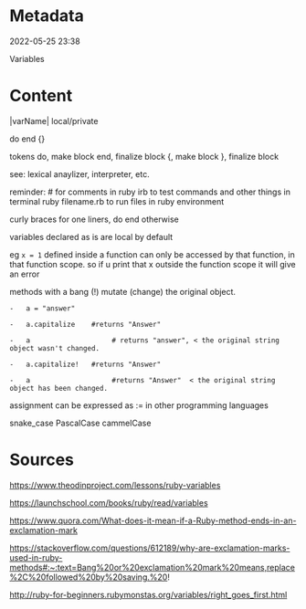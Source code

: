 # Metadata
2022-05-25 23:38

Variables

# Content

|varName| local/private

do end {}

tokens
do, make block
end, finalize block
{, make block
}, finalize block

see: lexical anaylizer, interpreter, etc.

reminder: # for comments in ruby
irb to test commands and other things in terminal
ruby filename.rb to run files in ruby environment

curly braces for one liners, do end otherwise

variables declared as is are local by default

eg ```x = 1``` defined inside a function can only be accessed by that function, in that function scope.
so if u print that x outside the function scope it will give an error


methods with a bang (!) mutate (change) the original object.
```
-   a = "answer" 

-   a.capitalize    #returns "Answer" 

-   a                    # returns "answer", < the original string object wasn't changed. 

-   a.capitalize!   #returns "Answer" 

-   a                    #returns "Answer"  < the original string object has been changed.
```
assignment can be expressed as := in other programming languages

snake_case PascalCase cammelCase

# Sources

https://www.theodinproject.com/lessons/ruby-variables

https://launchschool.com/books/ruby/read/variables

https://www.quora.com/What-does-it-mean-if-a-Ruby-method-ends-in-an-exclamation-mark

https://stackoverflow.com/questions/612189/why-are-exclamation-marks-used-in-ruby-methods#:~:text=Bang%20or%20exclamation%20mark%20means,replace%2C%20followed%20by%20saving.%20!

http://ruby-for-beginners.rubymonstas.org/variables/right_goes_first.html